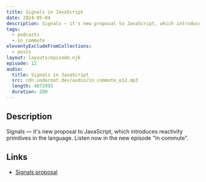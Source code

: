 ```yaml
---
title: Signals in JavaScript
date: 2024-05-04
description: Signals — it's new proposal to JavaScript, which introduces reactivity primitives in the language. Listen now in the new episode "In commute".
tags:
  - podcasts
  - in_commute
eleventyExcludeFromCollections:
  - posts
layout: layouts/episode.njk
episode: 12
audio:
  title: Signals in JavaScript
  src: cdn.underoot.dev/audio/in_commute_e12.mp3
  length: 4872993
  duration: 200
---
```

## Description
Signals — it's new proposal to JavaScript, which introduces reactivity primitives in the language. Listen now in the new episode "In commute".

## Links

- <a href="https://github.com/tc39/proposal-signals" target="_blank">Signals proposal</a>
